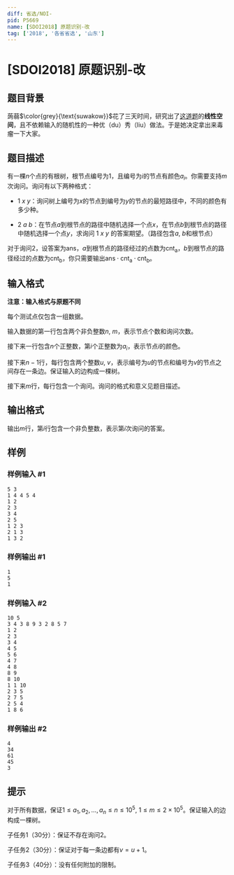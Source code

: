 ```yaml
---
diff: 省选/NOI-
pid: P5669
name: [SDOI2018] 原题识别-改
tag: ['2018', '各省省选', '山东']
---
```

# [SDOI2018] 原题识别-改
## 题目背景

蒟蒻$\color{grey}{\text{suwakow}}$花了三天时间，研究出了[这道题](https://www.luogu.org/problem/P4618)的**线性空间**，且不依赖输入的随机性的一种优（du）秀（liu）做法。于是她决定拿出来毒瘤一下大家。
## 题目描述

有一棵$n$个点的有根树，根节点编号为$1$，且编号为$i$的节点有颜色$a_i$。你需要支持$m$次询问。询问有以下两种格式：

- $1~x~y$：询问树上编号为$x$的节点到编号为$y$的节点的最短路径中，不同的颜色有多少种。

- $2~a~b$：在节点$a$到根节点的路径中随机选择一个点$x$，在节点$b$到根节点的路径中随机选择一个点$y$，求询问 $1~x~y$ 的答案期望。（路径包含$a$, $b$和根节点）

对于询问$2$，设答案为$\mathrm{ans}$，$a$到根节点的路径经过的点数为$\mathrm{cnt_a}$，$b$到根节点的路径经过的点数为$\mathrm{cnt_b}$，你只需要输出$\mathrm{ans}\cdot \mathrm{cnt_a}\cdot \mathrm{cnt_b}$。

## 输入格式

**注意：输入格式与原题不同**

每个测试点仅包含一组数据。

输入数据的第一行包含两个非负整数$n$, $m$，表示节点个数和询问次数。

接下来一行包含$n$个正整数，第$i$个正整数为$a_i$，表示节点$i$的颜色。

接下来$n-1$行，每行包含两个整数$u$, $v$，表示编号为$u$的节点和编号为$v$的节点之间存在一条边。保证输入的边构成一棵树。

接下来$m$行，每行包含一个询问。询问的格式和意义见题目描述。
## 输出格式

输出$m$行，第$i$行包含一个非负整数，表示第$i$次询问的答案。
## 样例

### 样例输入 #1
```
5 3
1 4 4 5 4
1 2
2 3
3 4
2 5
1 2 3
2 1 3
1 3 2

```
### 样例输出 #1
```
1
5
1
```
### 样例输入 #2
```
10 5
3 4 3 8 9 3 2 8 5 7
1 2
2 3
3 4
4 5
5 6
4 7
4 8
8 9
8 10
1 1 10
2 3 5
2 7 5
2 5 4
1 8 6
```
### 样例输出 #2
```
4
34
61
45
3
```
## 提示

对于所有数据，保证$1\leq a_1, a_2, \ldots, a_n\leq n\leq 10^5$, $1\leq m\leq 2\times 10^5$。保证输入的边构成一棵树。

子任务$1$（$30$分）：保证不存在询问$2$。

子任务$2$（$30$分）：保证对于每一条边都有$v=u+1$。

子任务$3$（$40$分）：没有任何附加的限制。


